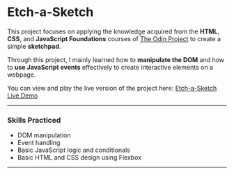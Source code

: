 # Etch-a-Sketch

This project focuses on applying the knowledge acquired from the **HTML**, **CSS**, and **JavaScript Foundations** courses of [The Odin Project](https://www.theodinproject.com/) to create a simple **sketchpad**.

Through this project, I mainly learned how to **manipulate the DOM** and how to **use JavaScript events** effectively to create interactive elements on a webpage.

You can view and play the live version of the project here: [Etch-a-Sketch Live Demo](https://mpantelakis.github.io/etch-a-sketch/)

---

### Skills Practiced

- DOM manipulation
- Event handling
- Basic JavaScript logic and conditionals
- Basic HTML and CSS design using Flexbox

---
